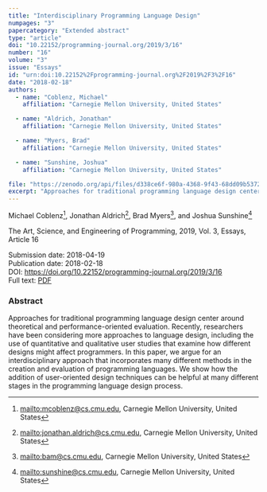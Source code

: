```yaml
---
title: "Interdisciplinary Programming Language Design"
numpages: "3"
papercategory: "Extended abstract"
type: "article"
doi: "10.22152/programming-journal.org/2019/3/16"
number: "16"
volume: "3"
issue: "Essays"
id: "urn:doi:10.22152%2Fprogramming-journal.org%2F2019%2F3%2F16"
date: "2018-02-18"
authors: 
  - name: "Coblenz, Michael"
    affiliation: "Carnegie Mellon University, United States"

  - name: "Aldrich, Jonathan"
    affiliation: "Carnegie Mellon University, United States"

  - name: "Myers, Brad"
    affiliation: "Carnegie Mellon University, United States"

  - name: "Sunshine, Joshua"
    affiliation: "Carnegie Mellon University, United States"

file: "https://zenodo.org/api/files/d338ce6f-980a-4368-9f43-68dd09b53720/InterdisciplinaryProgrammingLanguageDesign.pdf"
excerpt: "Approaches for traditional programming language design center around theoretical and performance-oriented evaluation. Recently, researchers have been considering more approaches to language design, including the use of quantitative and qualitative user studies that examine how different designs might affect programmers. In this paper, we argue for an interdisciplinary approach that incorporates many different methods in the creation and evaluation of programming languages. We show how the addition of user-oriented design techniques can be helpful at many different stages in the programming language design process."
---
```

Michael Coblenz[^1], Jonathan Aldrich[^2], Brad Myers[^3], and Joshua Sunshine[^4]

The Art, Science, and Engineering of Programming, 2019, Vol. 3, Essays, Article 16

Submission date: 2018-04-19  
Publication date: 2018-02-18  
DOI: <https://doi.org/10.22152/programming-journal.org/2019/3/16>  
Full text: [PDF](https://zenodo.org/record/6298953)  


### Abstract

Approaches for traditional programming language design center around theoretical and performance-oriented evaluation. Recently, researchers have been considering more approaches to language design, including the use of quantitative and qualitative user studies that examine how different designs might affect programmers. In this paper, we argue for an interdisciplinary approach that incorporates many different methods in the creation and evaluation of programming languages. We show how the addition of user-oriented design techniques can be helpful at many different stages in the programming language design process.


[^1]: <mailto:mcoblenz@cs.cmu.edu>, Carnegie Mellon University, United States
[^2]: <mailto:jonathan.aldrich@cs.cmu.edu>, Carnegie Mellon University, United States
[^3]: <mailto:bam@cs.cmu.edu>, Carnegie Mellon University, United States
[^4]: <mailto:sunshine@cs.cmu.edu>, Carnegie Mellon University, United States
